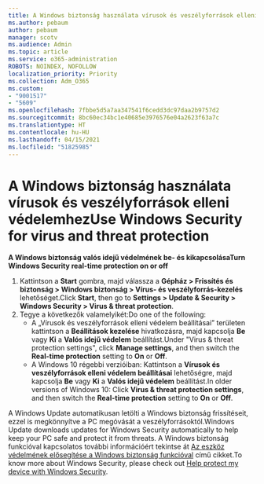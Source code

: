 ```yaml
---
title: A Windows biztonság használata vírusok és veszélyforrások elleni védelemhez
ms.author: pebaum
author: pebaum
manager: scotv
ms.audience: Admin
ms.topic: article
ms.service: o365-administration
ROBOTS: NOINDEX, NOFOLLOW
localization_priority: Priority
ms.collection: Adm_O365
ms.custom:
- "9001517"
- "5609"
ms.openlocfilehash: 7fbbe5d5a7aa347541f6cedd3dc97daa2b9757d2
ms.sourcegitcommit: 8bc60ec34bc1e40685e3976576e04a2623f63a7c
ms.translationtype: HT
ms.contentlocale: hu-HU
ms.lasthandoff: 04/15/2021
ms.locfileid: "51825985"
---
```

# <a name="use-windows-security-for-virus-and-threat-protection"></a><span data-ttu-id="445dc-102">A Windows biztonság használata vírusok és veszélyforrások elleni védelemhez</span><span class="sxs-lookup"><span data-stu-id="445dc-102">Use Windows Security for virus and threat protection</span></span>

<span data-ttu-id="445dc-103">**A Windows biztonság valós idejű védelmének be- és kikapcsolása**</span><span class="sxs-lookup"><span data-stu-id="445dc-103">**Turn Windows Security real-time protection on or off**</span></span>

1. <span data-ttu-id="445dc-104">Kattintson a **Start** gombra, majd válassza a **Gépház > Frissítés és biztonság > Windows biztonság > Vírus- és veszélyforrás-kezelés** lehetőséget.</span><span class="sxs-lookup"><span data-stu-id="445dc-104">Click **Start**, then go to **Settings > Update & Security > Windows Security > Virus & threat protection**.</span></span>
2. <span data-ttu-id="445dc-105">Tegye a következők valamelyikét:</span><span class="sxs-lookup"><span data-stu-id="445dc-105">Do one of the following:</span></span>
    - <span data-ttu-id="445dc-106">A „Vírusok és veszélyforrások elleni védelem beállításai” területen kattintson a **Beállítások kezelése** hivatkozásra, majd kapcsolja **Be** vagy **Ki** a **Valós idejű védelem** beállítást.</span><span class="sxs-lookup"><span data-stu-id="445dc-106">Under "Virus & threat protection settings", click **Manage settings**, and then switch the **Real-time protection** setting to **On** or **Off**.</span></span>
    - <span data-ttu-id="445dc-107">A Windows 10 régebbi verzióiban: Kattintson a **Vírusok és veszélyforrások elleni védelem beállításai** lehetőségre, majd kapcsolja **Be** vagy **Ki** a **Valós idejű védelem** beállítást.</span><span class="sxs-lookup"><span data-stu-id="445dc-107">In older versions of Windows 10: Click **Virus & threat protection settings**, and then switch the **Real-time protection** setting to **On** or **Off**.</span></span>

<span data-ttu-id="445dc-108">A Windows Update automatikusan letölti a Windows biztonság frissítéseit, ezzel is megkönnyítve a PC megóvását a veszélyforrásoktól.</span><span class="sxs-lookup"><span data-stu-id="445dc-108">Windows Update downloads updates for Windows Security automatically to help keep your PC safe and protect it from threats.</span></span> <span data-ttu-id="445dc-109">A Windows biztonság funkcióval kapcsolatos további információért tekintse át [Az eszköz védelmének elősegítése a Windows biztonság funkcióval](https://support.microsoft.com/help/17464/windows-10-help-protect-my-device-with-windows-security) című cikket.</span><span class="sxs-lookup"><span data-stu-id="445dc-109">To know more about Windows Security, please check out [Help protect my device with Windows Security](https://support.microsoft.com/help/17464/windows-10-help-protect-my-device-with-windows-security).</span></span>
